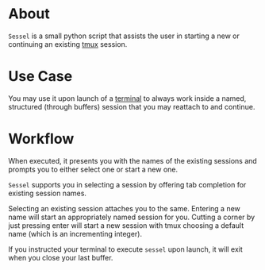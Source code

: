 About
=====

`Sessel` is a small python script that assists the user in starting a new or
continuing an existing [tmux](http://tmux.sourceforge.net/) session.

Use Case
========

You may use it upon launch of a
[terminal](http://software.schmorp.de/pkg/rxvt-unicode.html) to always work
inside a named, structured (through buffers) session that you may reattach to
and continue.

Workflow
========

When executed, it presents you with the names of the existing sessions and
prompts you to either select one or start a new one.

`Sessel` supports you in selecting a session by offering tab
completion for existing session names.

Selecting an existing session attaches you to the same. Entering a new name will
start an appropriately named session for you. Cutting a corner by just pressing
enter will start a new session with tmux choosing a default name (which is an
incrementing integer).

If you instructed your terminal to execute `sessel` upon launch, it will exit
when you close your last buffer.
